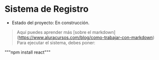 <h1> Sistema de Registro</h1>

- Estado del proyecto: En construcción.
> Aquí puedes aprender más [sobre el markdown] (https://www.aluracursos.com/blog/como-trabajar-con-markdown)
Para ejecutar el sistema, debes poner:

"""npm install react"""
